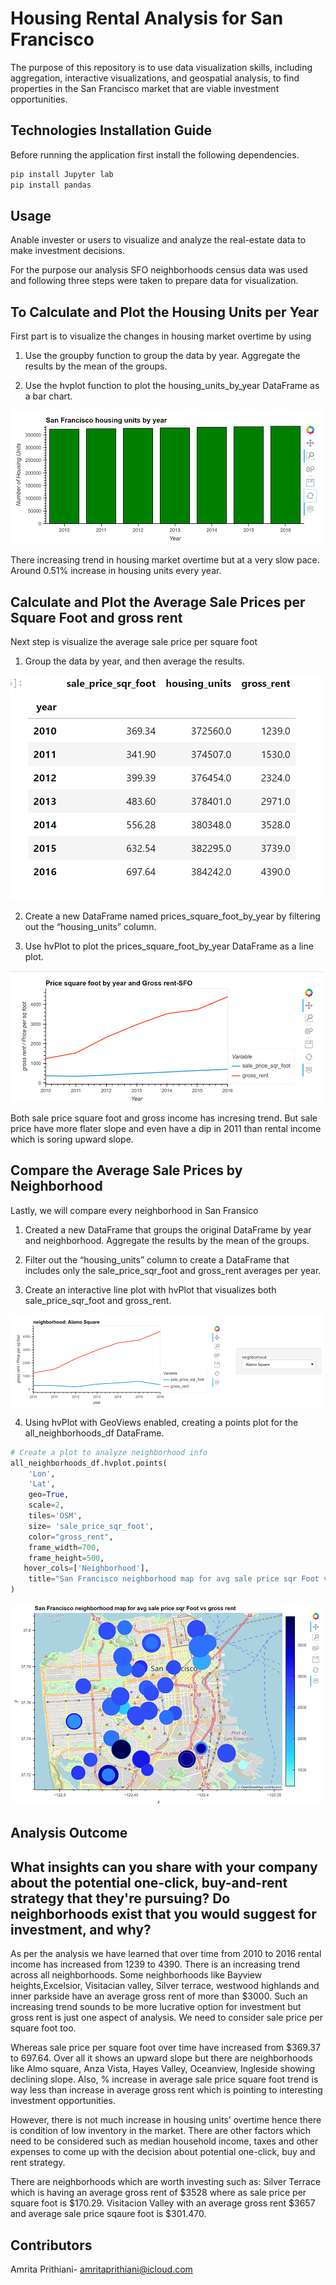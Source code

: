 # Housing Rental Analysis for San Francisco

The purpose of this repository is to use data visualization skills, including aggregation, interactive visualizations, and geospatial analysis, to find properties in the San Francisco market that are viable investment opportunities.

## Technologies Installation Guide

Before running the application first install the following dependencies.

```python
pip install Jupyter lab
pip install pandas
```

## Usage 

Anable invester or users to visualize and analyze the real-estate data to make investment decisions.

 For the purpose our analysis SFO neighborhoods census data was used and following three steps were taken to prepare data for visualization.

## To Calculate and Plot the Housing Units per Year

 First part is to visualize the changes in housing market overtime by using
 
1. Use the groupby function to group the data by year. Aggregate the results by the mean of the groups.

2. Use the hvplot function to plot the housing_units_by_year DataFrame as a bar chart.

![Housing units](/Starter_Code/housing_units.png)

There increasing trend in housing market overtime but at a very slow pace. Around 0.51% increase in housing units every year.

## Calculate and Plot the Average Sale Prices per Square Foot and gross rent

 Next step is visualize the average sale price per square foot 

1. Group the data by year, and then average the results.

![gross rent](/Starter_Code/sale_price_gross_rent.png)

2. Create a new DataFrame named prices_square_foot_by_year by filtering out the “housing_units” column.

3. Use hvPlot to plot the prices_square_foot_by_year DataFrame as a line plot.

![sale price gross rent](/Starter_Code/sale_price_gross_rent_plot.png)

Both sale price square foot and gross income has incresing trend. But sale price have more flater slope and even have a dip in 2011 than rental income which is soring upward slope. 

## Compare the Average Sale Prices by Neighborhood

 Lastly, we will compare every neighborhood in San Fransico

1. Created a new DataFrame that groups the original DataFrame by year and neighborhood. Aggregate the results by the mean of the  groups.

2. Filter out the “housing_units” column to create a DataFrame that includes only the sale_price_sqr_foot and gross_rent averages per year.

3. Create an interactive line plot with hvPlot that visualizes both sale_price_sqr_foot and gross_rent. 

![neighborhood](/Starter_Code/neighborhood-plot.png)

4. Using hvPlot with GeoViews enabled, creating a points plot for the all_neighborhoods_df DataFrame. 

```python
# Create a plot to analyze neighborhood info
all_neighborhoods_df.hvplot.points(
    'Lon', 
    'Lat', 
    geo=True,
    scale=2,
    tiles='OSM',
    size= 'sale_price_sqr_foot',
    color="gross_rent",
    frame_width=700,
    frame_height=500,
   hover_cols=['Neighborhood'],
    title="San Francisco neighborhood map for avg sale price sqr Foot vs gross rent"
)
```

![geo neighborhood plot](/Starter_Code/geo_neighborhood_plot.png)

## Analysis Outcome

## What insights can you share with your company about the potential one-click, buy-and-rent strategy that they're pursuing? Do neighborhoods exist that you would suggest for investment, and why?

As per the analysis we have learned that over time from 2010 to 2016 rental income has increased from 1239 to 4390. There is an increasing trend across all neighborhoods. Some neighborhoods like Bayview heights,Excelsior, Visitacian valley, Silver terrace, westwood highlands and inner parkside have an average gross rent of more than $3000. Such an increasing trend sounds to be more lucrative option for investment but gross rent is just one aspect of analysis. We need to consider sale price per square foot too.

Whereas sale price per square foot over time have increased from $369.37 to 697.64. Over all it shows an upward slope but there are neighborhoods like Almo square, Anza Vista, Hayes Valley, Oceanview, Ingleside showing declining slope. Also, % increase in average sale price square foot trend is way less than increase in average gross rent which is pointing to interesting investment opportunities.

However, there is not much increase in housing units’ overtime hence there is condition of low inventory in the market. There are other factors which need to be considered such as median household income, taxes and other expenses to come up with the decision about potential one-click, buy and rent strategy.

There are neighborhoods which are worth investing such as:
Silver Terrace which is having an average gross rent of $3528 where as sale price per square foot is $170.29. 
Visitacion Valley with an average gross rent $3657 and average sale price sqaure foot is $301.470.

## Contributors

Amrita Prithiani- amritaprithiani@icloud.com